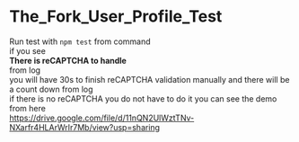 # The_Fork_User_Profile_Test
Run test with `npm test` from command  
if you see   
**There is reCAPTCHA to handle**  
from log  
you will have 30s to finish reCAPTCHA validation manually and there will be a count down from log  
if there is no reCAPTCHA you do not have to do it
you can see the demo from here  
https://drive.google.com/file/d/11nQN2UlWztTNv-NXarfr4HLArWrIr7Mb/view?usp=sharing
